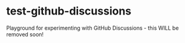 # test-github-discussions
Playground for experimenting with GitHub Discussions - this WILL be removed soon!
